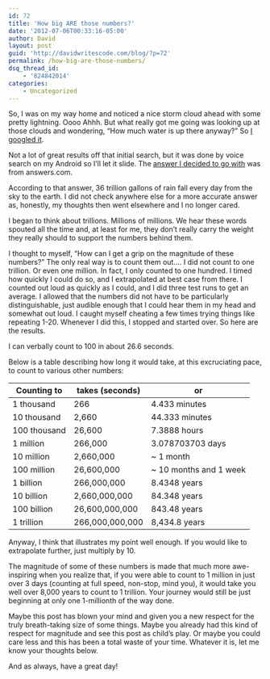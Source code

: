 ```yaml
---
id: 72
title: 'How big ARE those numbers?'
date: '2012-07-06T00:33:16-05:00'
author: David
layout: post
guid: 'http://davidwritescode.com/blog/?p=72'
permalink: /how-big-are-those-numbers/
dsq_thread_id:
    - '824842014'
categories:
    - Uncategorized
---
```


So, I was on my way home and noticed a nice storm cloud ahead with some pretty lightning. Oooo Ahhh. But what really got me going was looking up at those clouds and wondering, “How much water is up there anyway?” So [I googled it](https://www.google.com/search?q=how+many+gallons+of+water+in+the+sky&hl=en&safe=images).

Not a lot of great results off that initial search, but it was done by voice search on my Android so I’ll let it slide. The [answer I decided to go with](http://wiki.answers.com/Q/How_many_gallons_of_water_fall_to_the_earth_from_clouds_each_day) was from answers.com.

According to that answer, 36 trillion gallons of rain fall every day from the sky to the earth. I did not check anywhere else for a more accurate answer as, honestly, my thoughts then went elsewhere and I no longer cared.

I began to think about trillions. Millions of millions. We hear these words spouted all the time and, at least for me, they don’t really carry the weight they really should to support the numbers behind them.

I thought to myself, “How can I get a grip on the magnitude of these numbers?” The only real way is to count them out…. I did not count to one trillion. Or even one million. In fact, I only counted to one hundred. I timed how quickly I could do so, and I extrapolated at best case from there. I counted out loud as quickly as I could, and I did three test runs to get an average. I allowed that the numbers did not have to be particularly distinguishable, just audible enough that I could hear them in my head and somewhat out loud. I caught myself cheating a few times trying things like repeating 1-20. Whenever I did this, I stopped and started over. So here are the results.

I can verbally count to 100 in about 26.6 seconds.

Below is a table describing how long it would take, at this excruciating pace, to count to various other numbers:

| Counting to | takes (seconds) | or |
|---|---|---|
| 1 thousand | 266 | 4.433 minutes |
| 10 thousand | 2,660 | 44.333 minutes |
| 100 thousand | 26,600 | 7.3888 hours |
| 1 million | 266,000 | 3.078703703 days |
| 10 million | 2,660,000 | ~ 1 month |
| 100 million | 26,600,000 | ~ 10 months and 1 week |
| 1 billion | 266,000,000 | 8.4348 years |
| 10 billion | 2,660,000,000 | 84.348 years |
| 100 billion | 26,600,000,000 | 843.48 years |
| 1 trillion | 266,000,000,000 | 8,434.8 years |

Anyway, I think that illustrates my point well enough. If you would like to extrapolate further, just multiply by 10.

The magnitude of some of these numbers is made that much more awe-inspiring when you realize that, if you were able to count to 1 million in just over 3 days (counting at full speed, non-stop, mind you), it would take you well over 8,000 years to count to 1 trillion. Your journey would still be just beginning at only one 1-millionth of the way done.

Maybe this post has blown your mind and given you a new respect for the truly breath-taking size of some things. Maybe you already had this kind of respect for magnitude and see this post as child’s play. Or maybe you could care less and this has been a total waste of your time. Whatever it is, let me know your thoughts below.

And as always, have a great day!